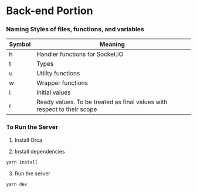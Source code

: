 # Back-end Portion

### Naming Styles of files, functions, and variables

| Symbol | Meaning                                                                 |
| ------ | ----------------------------------------------------------------------- |
| h      | Handler functions for Socket.IO                                         |
| t      | Types                                                                   |
| u      | Utility functions                                                       |
| w      | Wrapper functions                                                       |
| i      | Initial values                                                          |
| r      | Ready values. To be treated as final values with respect to their scope |

### To Run the Server

1. Install Orca

2. Install dependencies

```bash
yarn install
```

3. Run the server

```bash
yarn dev
```
